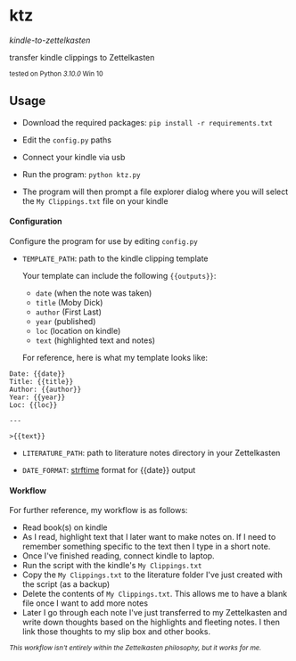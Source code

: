 # ktz

*kindle-to-zettelkasten*

transfer kindle clippings to Zettelkasten

<sup>tested on Python *3.10.0* Win 10</sup>


## Usage

* Download the required packages: `pip install -r requirements.txt`

* Edit the `config.py` paths

* Connect your kindle via usb

* Run the program: `python ktz.py`

* The program will then prompt a file explorer dialog where you will select the `My Clippings.txt` file on your kindle

#### Configuration

Configure the program for use by editing `config.py`

* `TEMPLATE_PATH`: path to the kindle clipping template
    
    Your template can include the following `{{outputs}}`:
    * `date` (when the note was taken)
    * `title` (Moby Dick)
    * `author` (First Last)
    * `year` (published)
    * `loc` (location on kindle)
    * `text` (highlighted text and notes)

    For reference, here is what my template looks like:

```
Date: {{date}} 
Title: {{title}}
Author: {{author}}
Year: {{year}}
Loc: {{loc}}

---

>{{text}}
```

* `LITERATURE_PATH`: path to literature notes directory in your Zettelkasten

* `DATE_FORMAT`: [strftime](https://strftime.org/) format for {{date}} output


#### Workflow

For further reference, my workflow is as follows:

* Read book(s) on kindle
* As I read, highlight text that I later want to make notes on. If I need to remember something specific to the text then I type in a short note.
* Once I've finished reading, connect kindle to laptop.
* Run the script with the kindle's `My Clippings.txt`
* Copy the `My Clippings.txt` to the literature folder I've just created with the script (as a backup)
* Delete the contents of `My Clippings.txt`. This allows me to have a blank file once I want to add more notes
* Later I go through each note I've just transferred to my Zettelkasten and write down thoughts based on the highlights and fleeting notes. I then link those thoughts to my slip box and other books.

<sup>*This workflow isn't entirely within the Zettelkasten philosophy, but it works for me.*</sup>